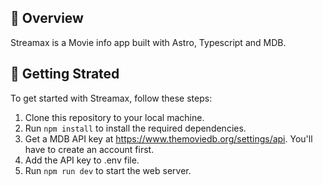 ## 📌 Overview

Streamax is a Movie info app built with Astro, Typescript and MDB.

## 🚀 Getting Strated

To get started with Streamax, follow these steps:

1. Clone this repository to your local machine.
2. Run `npm install` to install the required dependencies.
3. Get a MDB API key at https://www.themoviedb.org/settings/api. You'll have to create an account first. 
4. Add the API key to .env file.
5. Run `npm run dev` to start the web server. 


